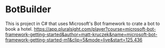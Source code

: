 # BotBuilder

This is project in C# that uses Microsoft's Bot framework to crate a bot to book a hotel.
https://app.pluralsight.com/player?course=microsoft-bot-framework-getting-started&author=matt-kruczek&name=microsoft-bot-framework-getting-started-m1&clip=5&mode=live&start=125.436
